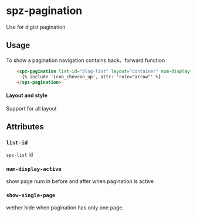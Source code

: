 # spz-pagination
Use for digist pagination
## Usage
To show a pagination navigation contains back、forward function


```html
    <spz-pagination list-id="blog-list" layout="container" num-display-active="1">
      {% include 'icon_chevron_up', attr: 'role="arrow"' %}
    </spz-pagination>
```

#### Layout and style

Support for all layout

## Attributes

### `list-id`

`spz-list` id
### `num-display-active`

show page num in before and after when pagination is active

### `show-single-page`

wether hide when pagination has only one page.